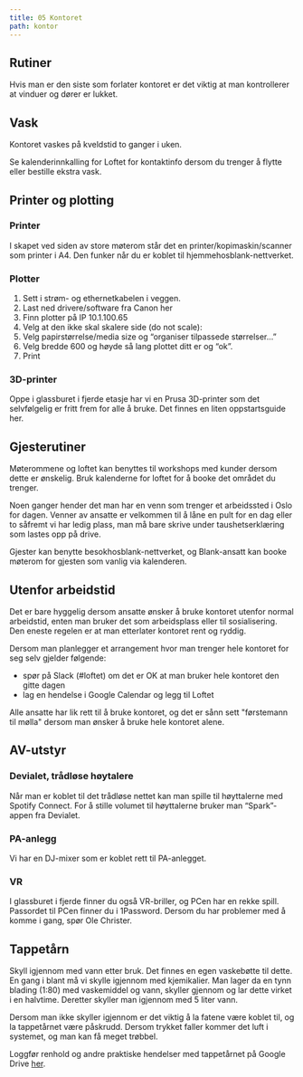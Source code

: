 ```yaml
---
title: 05 Kontoret
path: kontor
---
```


## Rutiner
Hvis man er den siste som forlater kontoret er det viktig at man kontrollerer at vinduer og dører er lukket.

## Vask
Kontoret vaskes på kveldstid to ganger i uken. 

Se kalenderinnkalling for Loftet for kontaktinfo dersom du trenger å flytte eller bestille ekstra vask. 

## Printer og plotting

### Printer
I skapet ved siden av store møterom står det en printer/kopimaskin/scanner som printer i A4. Den funker når du er koblet til hjemmehosblank-nettverket. 

### Plotter
1. Sett i strøm- og ethernetkabelen i veggen. 
2. Last ned drivere/software fra Canon her
3. Finn plotter på IP 10.1.100.65
4. Velg at den ikke skal skalere side (do not scale):
5. Velg papirstørrelse/media size og “organiser tilpassede størrelser...”
6. Velg bredde 600 og høyde så lang plottet ditt er og “ok”. 
7. Print

### 3D-printer
Oppe i glassburet i fjerde etasje har vi en Prusa 3D-printer som det selvfølgelig er fritt frem for alle å bruke. Det finnes en liten oppstartsguide her. 

## Gjesterutiner
Møterommene og loftet kan benyttes til workshops med kunder dersom dette er ønskelig. Bruk kalenderne for loftet for å booke det området du trenger.

Noen ganger hender det man har en venn som trenger et arbeidssted i Oslo for dagen. Venner av ansatte er velkommen til å låne en pult for en dag eller to såfremt vi har ledig plass, man må bare skrive under taushetserklæring som lastes opp på drive.

Gjester kan benytte besokhosblank-nettverket, og Blank-ansatt kan booke møterom for gjesten som vanlig via kalenderen. 

## Utenfor arbeidstid
Det er bare hyggelig dersom ansatte ønsker å bruke kontoret utenfor normal arbeidstid, enten man bruker det som arbeidsplass eller til sosialisering. Den eneste regelen er at man etterlater kontoret rent og ryddig.

Dersom man planlegger et arrangement hvor man trenger hele kontoret for seg selv gjelder følgende:
- spør på Slack (#loftet) om det er OK at man bruker hele kontoret den gitte dagen
- lag en hendelse i Google Calendar og legg til Loftet

Alle ansatte har lik rett til å bruke kontoret, og det er sånn sett "førstemann til mølla" dersom man ønsker å bruke hele kontoret alene.

## AV-utstyr

### Devialet, trådløse høytalere
Når man er koblet til det trådløse nettet kan man spille til høyttalerne med Spotify Connect. For å stille volumet til høyttalerne bruker man “Spark”-appen fra Devialet.

### PA-anlegg
Vi har en DJ-mixer som er koblet rett til PA-anlegget.

### VR
I glassburet i fjerde finner du også VR-briller, og PCen har en rekke spill. 
Passordet til PCen finner du i 1Password. Dersom du har problemer med å komme i gang, spør Ole Christer.


## Tappetårn
Skyll igjennom med vann etter bruk. Det finnes en egen vaskebøtte til dette. En gang i blant må vi skylle igjennom med kjemikalier. Man lager da en tynn blading (1:80) med vaskemiddel og vann, skyller gjennom og lar dette virket i en halvtime. Deretter skyller man igjennom med 5 liter vann.

Dersom man ikke skyller igjennom er det viktig å la fatene være koblet til, og la tappetårnet være påskrudd. Dersom trykket faller kommer det luft i systemet, og man kan få meget trøbbel.

Loggfør renhold og andre praktiske hendelser med tappetårnet på Google Drive [her](https://drive.google.com/open?id=12dMDQAyuNo45Sak9J4j5F3i7CQ672nbq9CNFzQ4Zzmw).
